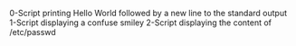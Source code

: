 0-Script printing Hello World followed by a new line to the standard output
1-Script displaying a confuse smiley
2-Script displaying the content of /etc/passwd
